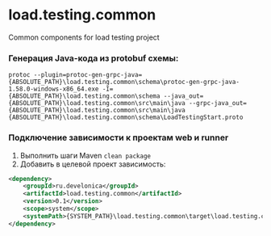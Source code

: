 # load.testing.common
Common components for load testing project

### Генерация Java-кода из protobuf схемы:
```shell
protoc --plugin=protoc-gen-grpc-java={ABSOLUTE_PATH}\load.testing.common\schema\protoc-gen-grpc-java-1.58.0-windows-x86_64.exe -I={ABSOLUTE_PATH}\load.testing.common\schema --java_out={ABSOLUTE_PATH}\load.testing.common\src\main\java --grpc-java_out={ABSOLUTE_PATH}\load.testing.common\src\main\java {ABSOLUTE_PATH}\load.testing.common\schema\LoadTestingStart.proto
```

### Подключение зависимости к проектам web и runner
1) Выполнить шаги Maven `clean package`
2) Добавить в целевой проект зависимость:
```xml
<dependency>
    <groupId>ru.develonica</groupId>
    <artifactId>load.testing.common</artifactId>
    <version>0.1</version>
    <scope>system</scope>
    <systemPath>{SYSTEM_PATH}\load.testing.common\target\load.testing.common-0.1.jar</systemPath>
</dependency>
```